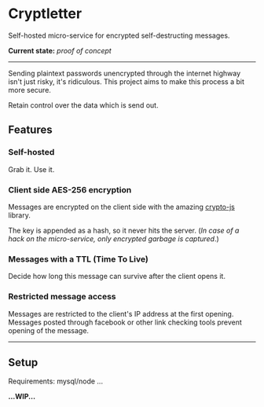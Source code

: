 # Cryptletter

Self-hosted micro-service for encrypted self-destructing messages.

**Current state:** *proof of concept*

---

Sending plaintext passwords unencrypted through the internet highway isn't just risky, it's ridiculous.
This project aims to make this process a bit more secure.

Retain control over the data which is send out.

## Features

### Self-hosted

Grab it. Use it.

### Client side AES-256 encryption

Messages are encrypted on the client side with the amazing [crypto-js](https://www.npmjs.com/package/crypto-js) library.

The key is appended as a hash, so it never hits the server. (*In case of a hack on the micro-service, only encrypted garbage is captured*.)

### Messages with a TTL (Time To Live)

Decide how long this message can survive after the client opens it.

### Restricted message access

Messages are restricted to the client's IP address at the first opening. Messages posted through facebook or other link checking tools prevent opening of the message.

---

## Setup

Requirements: mysql/node
...

**...WIP...**
